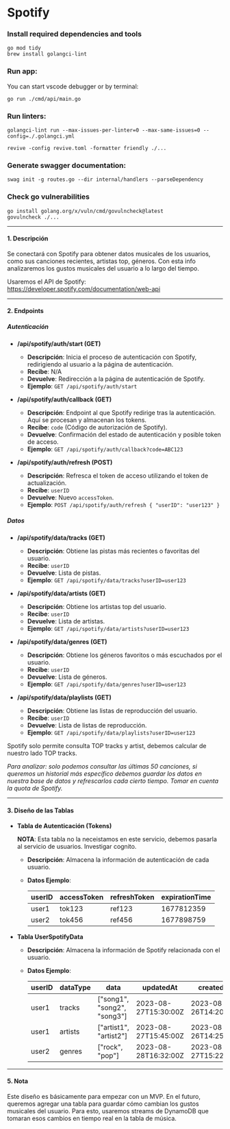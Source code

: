 # Spotify


### Install required dependencies and tools

```
go mod tidy
brew install golangci-lint
```

### Run app:
You can start vscode debugger or by terminal:
```
go run ./cmd/api/main.go
```

### Run linters:

```
golangci-lint run --max-issues-per-linter=0 --max-same-issues=0 --config=./.golangci.yml

revive -config revive.toml -formatter friendly ./...
```

### Generate swagger documentation:

```
swag init -g routes.go --dir internal/handlers --parseDependency
```

### Check go vulnerabilities
```
go install golang.org/x/vuln/cmd/govulncheck@latest
govulncheck ./...
```


---

#### 1. Descripción 

Se conectará con Spotify para obtener datos musicales de los usuarios, como sus canciones recientes, artistas top, géneros. Con esta info analizaremos los gustos musicales del usuario a lo largo del tiempo.

Usaremos el API de Spotify:
https://developer.spotify.com/documentation/web-api

---
#### 2. Endpoints

##### Autenticación
- **/api/spotify/auth/start (GET)**
  - **Descripción**: Inicia el proceso de autenticación con Spotify, redirigiendo al usuario a la página de autenticación.
  - **Recibe**: N/A
  - **Devuelve**: Redirección a la página de autenticación de Spotify.
  - **Ejemplo**: `GET /api/spotify/auth/start`

- **/api/spotify/auth/callback (GET)**
  - **Descripción**: Endpoint al que Spotify redirige tras la autenticación. Aquí se procesan y almacenan los tokens.
  - **Recibe**: `code` (Código de autorización de Spotify).
  - **Devuelve**: Confirmación del estado de autenticación y posible token de acceso.
  - **Ejemplo**: `GET /api/spotify/auth/callback?code=ABC123`

- **/api/spotify/auth/refresh (POST)**
  - **Descripción**: Refresca el token de acceso utilizando el token de actualización.
  - **Recibe**: `userID`
  - **Devuelve**: Nuevo `accessToken`.
  - **Ejemplo**: `POST /api/spotify/auth/refresh { "userID": "user123" }`

##### Datos
- **/api/spotify/data/tracks (GET)**
  - **Descripción**: Obtiene las pistas más recientes o favoritas del usuario.
  - **Recibe**: `userID`
  - **Devuelve**: Lista de pistas.
  - **Ejemplo**: `GET /api/spotify/data/tracks?userID=user123`
  
- **/api/spotify/data/artists (GET)**
  - **Descripción**: Obtiene los artistas top del usuario.
  - **Recibe**: `userID`
  - **Devuelve**: Lista de artistas.
  - **Ejemplo**: `GET /api/spotify/data/artists?userID=user123`

- **/api/spotify/data/genres (GET)**
  - **Descripción**: Obtiene los géneros favoritos o más escuchados por el usuario.
  - **Recibe**: `userID`
  - **Devuelve**: Lista de géneros.
  - **Ejemplo**: `GET /api/spotify/data/genres?userID=user123`

- **/api/spotify/data/playlists (GET)**
  - **Descripción**: Obtiene las listas de reproducción del usuario.
  - **Recibe**: `userID`
  - **Devuelve**: Lista de listas de reproducción.
  - **Ejemplo**: `GET /api/spotify/data/playlists?userID=user123`

Spotify solo permite consulta TOP tracks y artist, debemos calcular de nuestro lado TOP tracks.

_Para analizar: solo podemos consultar las últimas 50 canciones, si queremos un historial más específico debemos guardar los datos en nuestra base de datos y refrescarlos cada cierto tiempo. Tomar en cuenta la quota de Spotify._


---

#### 3. Diseño de las Tablas


- **Tabla de Autenticación (Tokens)**
  
  
  **NOTA**: Esta tabla no la neceistamos en este servicio, debemos pasarla al servicio de usuarios. Investigar cognito.

  - **Descripción**: Almacena la información de autenticación de cada usuario.
  - **Datos Ejemplo**:

    | userID | accessToken | refreshToken | expirationTime | 
    |--------|-------------|--------------|----------------|
    | user1  | tok123      | ref123       | 1677812359     |
    | user2  | tok456      | ref456       | 1677898759     |



- **Tabla UserSpotifyData**
  - **Descripción**: Almacena la información de Spotify relacionada con el usuario.
  - **Datos Ejemplo**:

    | userID | dataType | data                                         | updatedAt              | createdAt              |
    |--------|----------|----------------------------------------------|------------------------|------------------------|
    | user1  | tracks   | ["song1", "song2", "song3"]                  | 2023-08-27T15:30:00Z   | 2023-08-26T14:20:00Z   |
    | user1  | artists  | ["artist1", "artist2"]                       | 2023-08-27T15:45:00Z   | 2023-08-26T14:25:00Z   |
    | user2  | genres   | ["rock", "pop"]                              | 2023-08-28T16:32:00Z   | 2023-08-27T15:22:00Z   |



---

#### 5. Nota

Este diseño es básicamente para empezar con un MVP. En el futuro, queremos agregar una tabla para guardar cómo cambian los gustos musicales del usuario. Para esto, usaremos streams de DynamoDB que tomaran esos cambios en tiempo real en la tabla de música.
